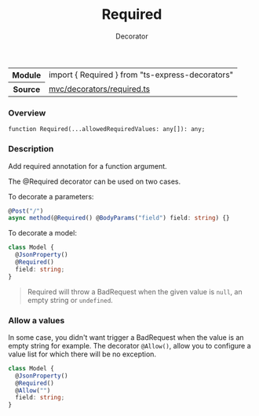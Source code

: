 <header class="symbol-info-header">    <h1 id="required">Required</h1>    <label class="symbol-info-type-label decorator">Decorator</label>      </header>
<section class="symbol-info">      <table class="is-full-width">        <tbody>        <tr>          <th>Module</th>          <td>            <div class="lang-typescript">                <span class="token keyword">import</span> { Required }                 <span class="token keyword">from</span>                 <span class="token string">"ts-express-decorators"</span>                            </div>          </td>        </tr>        <tr>          <th>Source</th>          <td>            <a href="https://github.com/Romakita/ts-express-decorators/blob/v3.4.0/src/mvc/decorators/required.ts#L0-L0">                mvc/decorators/required.ts            </a>        </td>        </tr>                </tbody>      </table>    </section>

### Overview

<pre><code class="typescript-lang">function <span class="token function">Required</span><span class="token punctuation">(</span>...allowedRequiredValues<span class="token punctuation">:</span> <span class="token keyword">any</span><span class="token punctuation">[</span><span class="token punctuation">]</span><span class="token punctuation">)</span><span class="token punctuation">:</span> <span class="token keyword">any</span><span class="token punctuation">;</span></code></pre>

### Description

Add required annotation for a function argument.

The @Required decorator can be used on two cases.

To decorate a parameters:

```typescript
@Post("/")
async method(@Required() @BodyParams("field") field: string) {}
```

To decorate a model:

```typescript
class Model {
  @JsonProperty()
  @Required()
  field: string;
}
```

> Required will throw a BadRequest when the given value is `null`, an empty string or `undefined`.

### Allow a values

In some case, you didn't want trigger a BadRequest when the value is an empty string for example.
The decorator `@Allow()`, allow you to configure a value list for which there will be no exception.

```typescript
class Model {
  @JsonProperty()
  @Required()
  @Allow("")
  field: string;
}
```
